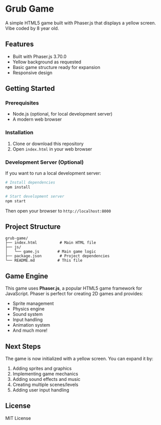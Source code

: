 # Grub Game

A simple HTML5 game built with Phaser.js that displays a yellow screen. Vibe coded by 8 year old.

## Features

- Built with Phaser.js 3.70.0
- Yellow background as requested
- Basic game structure ready for expansion
- Responsive design

## Getting Started

### Prerequisites

- Node.js (optional, for local development server)
- A modern web browser

### Installation

1. Clone or download this repository
2. Open `index.html` in your web browser

### Development Server (Optional)

If you want to run a local development server:

```bash
# Install dependencies
npm install

# Start development server
npm start
```

Then open your browser to `http://localhost:8000`

## Project Structure

```
grub-game/
├── index.html          # Main HTML file
├── js/
│   └── game.js        # Main game logic
├── package.json        # Project dependencies
└── README.md          # This file
```

## Game Engine

This game uses **Phaser.js**, a popular HTML5 game framework for JavaScript. Phaser is perfect for creating 2D games and provides:

- Sprite management
- Physics engine
- Sound system
- Input handling
- Animation system
- And much more!

## Next Steps

The game is now initialized with a yellow screen. You can expand it by:

1. Adding sprites and graphics
2. Implementing game mechanics
3. Adding sound effects and music
4. Creating multiple scenes/levels
5. Adding user input handling

## License

MIT License
